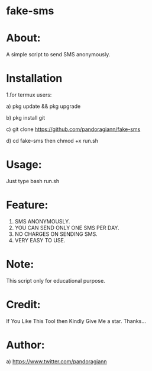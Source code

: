 # fake-sms

# About:
A simple script to send SMS anonymously.

# Installation

1.for termux users:

  a) pkg update && pkg upgrade

  b) pkg install git

  c) git clone https://github.com/pandoragiann/fake-sms

  d) cd fake-sms then chmod +x run.sh

# Usage:
   Just type bash run.sh

# Feature:
  1. SMS ANONYMOUSLY.
  2. YOU CAN SEND ONLY ONE SMS PER DAY.
  3. NO CHARGES ON SENDING SMS.
  4. VERY EASY TO USE.

# Note:
  This script only for educational purpose.

# Credit:
  If You Like This Tool then Kindly Give Me a star. Thanks...

# Author:
  a) https://www.twitter.com/pandoragiann
